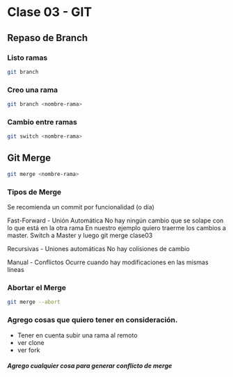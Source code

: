 # Clase 03 - GIT

## Repaso de Branch

### Listo ramas
```sh
git branch
```

### Creo una rama
```sh
git branch <nombre-rama>
```

### Cambio entre ramas
```sh
git switch <nombre-rama>
```

## Git Merge
```sh
git merge <nombre-rama>
```

### Tipos de Merge

Se recomienda un commit por funcionalidad (o día)

Fast-Forward - Unión Automática
No hay ningún cambio que se solape con lo que está en la otra rama
En nuestro ejemplo quiero traerme los cambios a master. Switch a Master y luego git merge clase03

Recursivas - Uniones automáticas
No hay colisiones de cambio

Manual - Conflictos
Ocurre cuando hay modificaciones en las mismas líneas

### Abortar el Merge
```sh
git merge --abort
```


### Agrego cosas que quiero tener en consideración.

* Tener en cuenta subir una rama al remoto
* ver clone
* ver fork

##### Agrego cualquier cosa para generar conflicto de merge